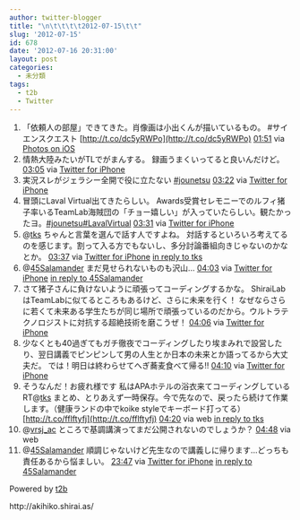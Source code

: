 ```yaml
---
author: twitter-blogger
title: "\n\t\t\t\t2012-07-15\t\t"
slug: '2012-07-15'
id: 678
date: '2012-07-16 20:31:00'
layout: post
categories:
  - 未分類
tags:
  - t2b
  - Twitter
---
```


<div xmlns:georss="http://www.georss.org/georss">

1.  <span><span>「依頼人の部屋」できてきた。肖像画は小出くんが描いているもの。 #サイエンスクエスト [http://t.co/dc5yRWPo](http://t.co/dc5yRWPo)</span> <span>[<span>01:51</span>](http://twitter.com/o_ob/status/224486258905321473) <span>via [Photos on iOS](http://www.apple.com)</span></span></span>
2.  <span><span>情熱大陸みたいがTLでがまんする。 録画うまくいってると良いんだけど。</span> <span>[<span>03:05</span>](http://twitter.com/o_ob/status/224505044312129536) <span>via [Twitter for iPhone](http://twitter.com/download/iphone)</span></span></span>
3.  <span><span>実況スレがジェラシー全開で役に立たない [#jounetsu](http://twitter.com/search?q=%23jounetsu "#jounetsu")</span> <span>[<span>03:22</span>](http://twitter.com/o_ob/status/224509172790738946) <span>via [Twitter for iPhone](http://twitter.com/download/iphone)</span></span></span>
4.  <span><span>冒頭にLaval Virtual出てきたらしい。 Awards受賞セレモニーでのルフィ猪子率いるTeamLab海賊団の「チョー嬉しい」が入っていたらしい。観たかったヨ。[#jounetsu](http://twitter.com/search?q=%23jounetsu "#jounetsu")[#LavalVirtual](http://twitter.com/search?q=%23LavalVirtual "#LavalVirtual")</span> <span>[<span>03:31</span>](http://twitter.com/o_ob/status/224511584838496256) <span>via [Twitter for iPhone](http://twitter.com/download/iphone)</span></span></span>
5.  <span><span>@[tks](http://twitter.com/tks "tks") ちゃんと言葉を選んで話す人ですよね。 対話するといろいろ考えてるのを感じます。割って入る方でもないし、多分討論番組向きじゃないのかなとか。</span> <span>[<span>03:37</span>](http://twitter.com/o_ob/status/224512897735331840) <span>via [Twitter for iPhone](http://twitter.com/download/iphone)</span> [in reply to tks](http://twitter.com/tks/status/224512079963488259)</span></span>
6.  <span><span>@[45Salamander](http://twitter.com/45Salamander "45Salamander") まだ見せられないものも沢山...</span> <span>[<span>04:03</span>](http://twitter.com/o_ob/status/224519470901760002) <span>via [Twitter for iPhone](http://twitter.com/download/iphone)</span> [in reply to 45Salamander](http://twitter.com/45Salamander/status/224493989926154240)</span></span>
7.  <span><span>さて猪子さんに負けないように頑張ってコーディングするかな。 ShiraiLabはTeamLabに似てるところもあるけど、さらに未来を行く！ なぜならさらに若くて未来ある学生たちが同じ場所で頑張っているのだから。ウルトラテクノロジストに対抗する超絶技術を磨こうぜ！</span> <span>[<span>04:06</span>](http://twitter.com/o_ob/status/224520281220321280) <span>via [Twitter for iPhone](http://twitter.com/download/iphone)</span></span></span>
8.  <span><span>少なくとも40過ぎてもガチ徹夜でコーディングしたり埃まみれで設営したり、翌日講義でピンピンして男の人生とか日本の未来とか語ってるから大丈夫だ。 では！明日は終わらせてへぎ蕎麦食べて帰る!!</span> <span>[<span>04:10</span>](http://twitter.com/o_ob/status/224521223290363905) <span>via [Twitter for iPhone](http://twitter.com/download/iphone)</span></span></span>
9.  <span><span>そうなんだ！お疲れ様です 私はAPAホテルの浴衣来てコーディングしている RT@[tks](http://twitter.com/tks "tks") まとめ、とりあえず一時保存。今で先なので、戻ったら続けて作業します。（健康ランドの中でkoike styleでキーボード打ってる）　[http://t.co/fflftyfj](http://t.co/fflftyfj)</span> <span>[<span>04:20</span>](http://twitter.com/o_ob/status/224523815735136256) <span>via web</span> [in reply to tks](http://twitter.com/tks/status/224514720722464771)</span></span>
10.  <span><span>@[vrsj_ac](http://twitter.com/vrsj_ac "vrsj_ac") ところで基調講演ってまだ公開されないのでしょうか？</span> <span>[<span>04:48</span>](http://twitter.com/o_ob/status/224530813490958337) <span>via web</span></span></span>
11.  <span><span>@[45Salamander](http://twitter.com/45Salamander "45Salamander") 順調じゃないけど先生なので講義しに帰ります...どっちも責任あるから悩ましい。</span> <span>[<span>23:47</span>](http://twitter.com/o_ob/status/224817585244475392) <span>via [Twitter for iPhone](http://twitter.com/download/iphone)</span> [in reply to 45Salamander](http://twitter.com/45Salamander/status/224777930625134592)</span></span>

</div>

Powered by [t2b](http://t2b.utilz.jp/)

<div>http://akihiko.shirai.as/</div>